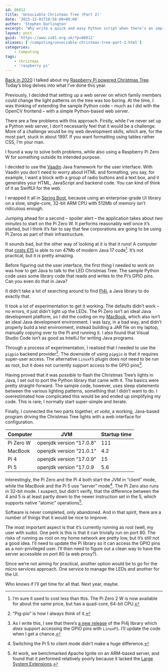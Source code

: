 ```yaml
---
id: 86012
title: 'Unsociable Christmas Tree (Part 2)'
date: '2023-12-01T10:58:00+00:00'
author: 'Stephen Darlington'
excerpt: 'Why write a quick and easy Python script when there’s an impractical alternative?'
layout: post
guid: 'https://www.zx81.org.uk/?p=86012'
aliases: ['/computing/unsociable-christmas-tree-part-2.html']
categories:
    - Computing
tags:
    - christmas
    - 'raspberry pi'
---
```


[Back in 2020](/computing/unsociable-christmas-tree.html) I talked about my [Raspberry Pi powered Christmas Tree](https://github.com/modmypi/Programmable-Xmas-Tree/). Today’s blog delves into what I’ve done this year.

Previously, I decided that setting up a web server on which family members could change the light patterns on the tree was too boring. At the time, I was thinking of extending the sample Python code – much as I did with the OpenCV frontend – with a simple Python-based web server.

There are a few problems with this approach. Firstly, while I’ve never set up a Python web server, I don’t necessarily feel that it would be a challenge. More of a challenge would be my web development skills, which are, for the most part, stuck in about 1997. If you want formatting using tables rather CSS, I’m your man.

I found a way to solve both problems, while also using a Raspberry Pi Zero W for something outside its intended purpose.

I decided to use the [Vaadin](https://www.vaadin.com/) Java framework for the user interface. With Vaadin you don’t need to worry about HTML and formatting, you say, for example, I want a block with a group of radio buttons and a text box, and it generates your HTML, JavaScript and backend code. You can kind of think of it as SwiftUI for the web.

I wrapped it all in [Spring Boot](https://spring.io/), because using an enterprise-grade UI library on a slow, single-core, 32-bit ARM CPU with 512Mb of memory isn’t ridiculous enough.

Jumping ahead for a second – spoiler alert – the application takes about *two minutes* to start on the Pi Zero W. It performs reasonably well once it’s started, but I think it’s fair to say that few corporations are going to be using Pi Zeros as part of their infrastructure.

It sounds bad, but the other way of looking at it is that it runs! A computer that [costs £15](https://thepihut.com/products/raspberry-pi-zero-w) is able to run 47Mb of modern Java 17 code[^1]. It’s not practical, but it *is* pretty amazing.

Before figuring out the user interface, the first thing I needed to work on was how to get Java to talk to the LED Christmas Tree. The sample Python code uses some library code that reads and writes to the Pi’s GPIO pins. Can you even do that in Java?

It didn’t take a lot of searching around to find [Pi4j](https://pi4j.com), a Java library to do exactly that.

It took a lot of experimentation to get it working. The defaults didn’t work – no errors, it just didn’t light up the LEDs. The Pi Zero isn’t an ideal Java development platform, so I did the coding on my [MacBook](https://en.wikipedia.org/wiki/12-inch_MacBook), which also isn’t an ideal Java development environment. I was lazy, in a bad way, and didn’t properly build a test environment, instead building a JAR file on my laptop, manually copying over to the Pi and running it. I also found that Visual Studio Code isn’t as good as IntelliJ for writing Java programs.

Through a process of experimentation, I realised that I needed to use the `pigpio` backend provider[^2]. The downside of using `pipgio` is that it requires super-user access. The alternative `LinuxFS` plugin does *not* need to be run as root, but it does not currently support access to the GPIO pins[^3].

Having proved that it was *possible* to flash the Christmas Tree’s lights in Java, I set out to port the Python library that came with it. The basics were pretty straight-forward. The sample code, however, uses sleep statements between the various lighting patterns, something that I didn’t want to do. I overestimated how complicated this would be and ended up simplifying my code. This is rare; I normally start super-simple and iterate.

Finally, I connected the two parts together, *et voila*, a working, Java-based program driving the Christmas Tree lights with a web interface for configuration.

| Computer | JVM | Startup time |
|---|---|---|
| Pi Zero W | openjdk version “17.0.8” | 111 |
| MacBook | openjdk version “21.0.1” | 4.2 |
| Pi 4 | openjdk version “17.0.9” | 15 |
| Pi 5 | openjdk version “17.0.9 | 5.6 |

Interestingly, the Pi Zero and the Pi 4 both start the JVM in “client” mode, while the MacBook and the Pi 5 use “server” mode[^4]. The Pi Zero also runs in 32-bit mode. I suspect, but didn’t verify, that the difference between the 4 and 5 is at least partly down to the newer instruction set in the 5, which supports native “atomic” operations[^5].

Software is never completed, only abandoned. And in that spirit, there are a number of things that it would be nice to improve.

The most important aspect is that it’s currently running as root (well, my user with sudo). One perk is this is that it can trivially run on port 80. The risks of running as root on my home network are pretty low, but it’s still not a good idea. I’ll need to update the Pi library so it can access the GPIO pins as a non-privileged user. I’ll then need to figure out a clean way to have the server accessible on port 80 (a web proxy?).

Since we’re not aiming for practical, another option would be to go for the micro services approach. One service to manage the LEDs and another for the UI.

Who knows if I’ll get time for all that. Next year, maybe.

[^1]: I’m sure it used to cost less than this. The Pi Zero 2 W is now available for about the same price, but has a quad-core, 64-bit CPU.

[^2]: “Pig-pio” is how I always think of it.

[^3]: As I write this, I see that there’s [a new release](https://pi4j.com/about/release-notes/#2023-10-24---v240) of the Pi4j library which *does* support accessing the GPIO pins with `LinuxFS`. I’ll update the code when I get a chance.

[^4]: Switching the Pi 5 to client mode didn’t make a huge difference.

[^5]: At work, we benchmarked Apache Ignite on an ARM-based server, and found that it performed relatively poorly because it lacked the [Large System Extensions](https://learn.arm.com/learning-paths/servers-and-cloud-computing/lse/intro/). 
